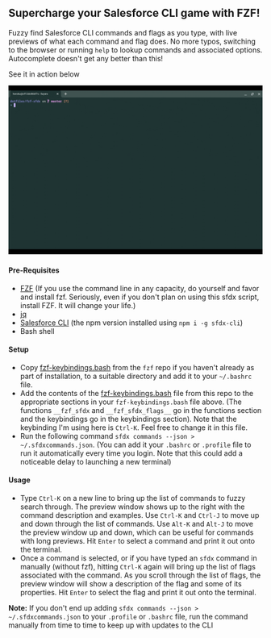 ## Supercharge your Salesforce CLI game with FZF!

Fuzzy find Salesforce CLI commands and flags as you type, with live previews of what each command and flag does. No more typos, switching to the browser or running `help` to lookup commands and associated options. Autocomplete doesn't get any better than this!

See it in action below

![](./assets/recording.gif)

#### Pre-Requisites
- [FZF](https://github.com/junegunn/fzf)
(If you use the command line in any capacity, do yourself and favor and install fzf. Seriously, even if you don't plan 
on using this sfdx script, install FZF. It will change your life.)
- [jq](https://stedolan.github.io/jq/download/)
- [Salesforce CLI](https://developer.salesforce.com/tools/sfdxcli) (the npm version installed using `npm i -g sfdx-cli`)
- Bash shell

#### Setup
- Copy [fzf-keybindings.bash](https://github.com/junegunn/fzf/blob/master/shell/key-bindings.bash)  from the `fzf` repo
if you haven't already as part of installation, to a suitable directory and add it to your `~/.bashrc` file.
- Add the contents of the [fzf-keybindings.bash](./fzf-key-bindings.bash) file from this repo to the appropriate sections in your `fzf-keybindings.bash` file above. (The functions `__fzf_sfdx` and `__fzf_sfdx_flags__` go in the functions section and the 
keybindings go in the keybindings section). Note that the keybinding I'm using here is `Ctrl-K`. Feel free to change it in this file.
- Run the following command `sfdx commands --json > ~/.sfdxcommands.json`. (You can add it your `.bashrc` or `.profile`
file to run it automatically every time you login. Note that this could add a noticeable delay to launching a new terminal)

#### Usage
- Type `Ctrl-K` on a new line to bring up the list of commands to fuzzy search through. The preview window shows up to
the right with the command description and examples. Use `Ctrl-K` and `Ctrl-J` to move up and down through the list of commands. Use `Alt-K` and `Alt-J` to move the preview window up and down, which can be useful for commands with long previews. Hit `Enter` to select a command and print it out onto the terminal.
- Once a command is selected, or if you have typed an `sfdx` command in manually (without fzf), hitting `Ctrl-K` again will bring
up the list of flags associated with the command. As you scroll through the list of flags, the preview window will show a description of the flag and some of its properties. Hit `Enter` to select the flag and print it out onto the terminal.

**Note:** If you don't end up adding `sfdx commands --json > ~/.sfdxcommands.json` to your `.profile` or `.bashrc` file, run the 
command manually from time to time to keep up with updates to the CLI
